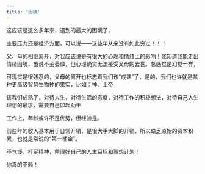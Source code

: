 ```yaml
---
title: '困境'
---
```

 这应该是这么多年来，遇到的最大的困境了，

 主要压力还是经济方面，可以说——这些年从来没有如此穷过！！！

 父、母的相继离开，对我应该说是有很大的心理和情绪上的影响！我知道我能走出情绪困境，虽说不至萎靡，但心理确实无法接受父母的去世。总感觉是幻觉一样，

 可现实是很残忍的，父母的离开也标志着我们该“成熟”了，是的，我们也许就是某种更高级智慧生物种的果实，比如：神、上帝

 该我们成熟了，对待人生，对待生活的态度，对待工作的积极想法，对待自己人生理想的最求，需要自己卯起劲干

 工作上，年龄或许不是优势，但经验是。

 前些年的收入基本用于日常开销，是很大手大脚的开销，所以缺乏原始的资本积累，也就是常说的“第一桶金”。

 不气馁，打足精神，整理好自己的人生目标和理想计划！

 你真的不赖！